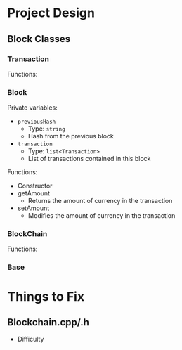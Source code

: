 # Project Design

## Block Classes

### Transaction

Functions:

### Block
Private variables:

- `previousHash`
    - Type: `string`
    - Hash from the previous block
- `transaction`
    - Type: `list<Transaction>`
    - List of transactions contained in this block

Functions:

- Constructor
- getAmount
    - Returns the amount of currency in the transaction
- setAmount
    - Modifies the amount of currency in the transaction

### BlockChain

Functions:

### Base

# Things to Fix

## Blockchain.cpp/.h
- Difficulty
